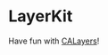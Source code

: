 # LayerKit

Have fun with [CALayers](https://developer.apple.com/documentation/quartzcore/calayer)!

